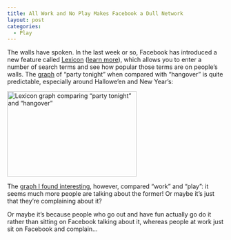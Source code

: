 ```yaml
---
title: All Work and No Play Makes Facebook a Dull Network
layout: post
categories:
  - Play
---
```

The walls have spoken. In the last week or so, Facebook has introduced a new feature called [Lexicon](http://www.facebook.com/lexicon/) ([learn more](http://www.facebook.com/help.php?topic=lexicon)), which allows you to enter a number of search terms and see how popular those terms are on people’s walls. The [graph](http://www.facebook.com/lexicon/index.php?q=party%20tonight,%20hangover) of “party tonight” when compared with “hangover” is quite predictable, especially around Hallowe’en and New Year’s:

[<img class="alignnone size-medium wp-image-218" src="http://cmbuckley.co.uk/files/2008/04/lexicon-300x198.png" alt="Lexicon graph comparing “party tonight” and “hangover”" width="300" height="198" srcset="https://cmbuckley.co.uk/files/2008/04/lexicon-300x198.png 300w, https://cmbuckley.co.uk/files/2008/04/lexicon-453x300.png 453w, https://cmbuckley.co.uk/files/2008/04/lexicon-195x130.png 195w, https://cmbuckley.co.uk/files/2008/04/lexicon.png 561w" sizes="(max-width: 300px) 100vw, 300px" />](http://cmbuckley.co.uk/files/2008/04/lexicon.png)

The [graph I found interesting](http://www.facebook.com/lexicon/index.php?q=work%2C+play), however, compared “work” and “play”: it seems much more people are talking about the former! Or maybe it’s just that they’re complaining about it?

Or maybe it’s because people who go out and have fun actually go do it rather than sitting on Facebook talking about it, whereas people at work just sit on Facebook and complain…